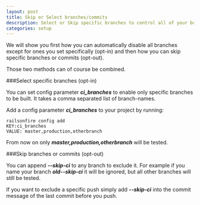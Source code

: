 ```yaml
---
layout: post
title: Skip or Select branches/commits
description: Select or Skip specific branches to control all of your builds
categories: setup
---
```

We will show you first how you can automatically disable all branches
except for ones you set specifically (opt-in) and then how you can
skip specific branches or commits (opt-out).

Those two methods can of course be combined.

###Select specific branches (opt-in)

You can set config parameter ***ci_branches*** to enable only specific
branches to be built. It takes a comma separated list of branch-names.

Add a config parameter ***ci_branches*** to your project by running:

    railsonfire config add
    KEY:ci_branches
    VALUE: master,production,otherbranch

From now on only ***master,production,otherbranch*** will be tested.

###Skip branches or commits (opt-out)

You can append ***--skip-ci*** to any branch to exclude it. For example
if you name your branch ***old--skip-ci*** it will be ignored, but all
other branches will still be tested.

If you want to exclude a specific push simply add ***--skip-ci*** into the commit
message of the last commit before you push.
